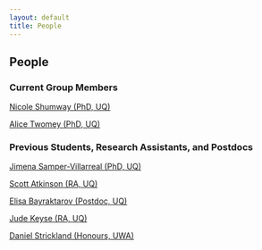 ```yaml
---
layout: default
title: People
---
```


## People  

### Current Group Members 
<a href ="https://sees.uq.edu.au/profile/4554/nicole-shumway" target="_blank">Nicole Shumway (PhD, UQ)</a>  

<a href ="https://www.linkedin.com/in/alice-twomey-55378038/" target="_blank">Alice Twomey (PhD, UQ)</a>   

### Previous Students, Research Assistants, and Postdocs 
<a href ="http://www.cimar.ucr.ac.cr/en/staff/scientists/jimena-samper-villarreal,-phd.html" target="_blank">Jimena Samper-Villarreal (PhD, UQ)</a>

<a href ="http://possinghamlab.org/people-new/all-lab-members/567-scott-atkinson.html">Scott Atkinson (RA, UQ)</a>

<a href ="http://possinghamlab.org/people-new/all-lab-members/553-elisa-bayraktarov.html">Elisa Bayraktarov (Postdoc, UQ)</a>

<a href ="https://uq.academia.edu/JudeKeyse">Jude Keyse (RA, UQ)</a>

<a href ="http://www.web.uwa.edu.au/__data/assets/pdf_file/0011/1637552/Strickland_2010.pdf">Daniel Strickland (Honours, UWA)</a>

